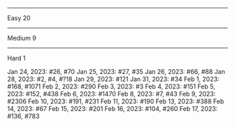 -------
Easy 20

-------
Medium 9

-------
Hard 1

Jan 24, 2023: #26, #70
Jan 25, 2023: #27, #35
Jan 26, 2023: #66, #88
Jan 28, 2023: #2, #4, #?18
Jan 29, 2023: #121
Jan 31, 2023: #34
Feb 1, 2023: #168, #1071
Feb 2, 2023: #290
Feb 3, 2023: #3
Feb 4, 2023: #151
Feb 5, 2023: #152, #438
Feb 6, 2023: #1470
Feb 8, 2023: #7, #43
Feb 9, 2023: #2306
Feb 10, 2023: #191, #231
Feb 11, 2023: #190
Feb 13, 2023: #388
Feb 14, 2023: #67
Feb 15, 2023: #201
Feb 16, 2023: #104, #260
Feb 17, 2023: #136, #783